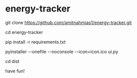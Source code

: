 # energy-tracker

git clone https://github.com/amitnahmias1/energy-tracker.git

cd energy-tracker

pip install -r requirements.txt

pyinstaller --onefile --noconsole --icon=icon.ico ui.py

cd dist

have fun!
